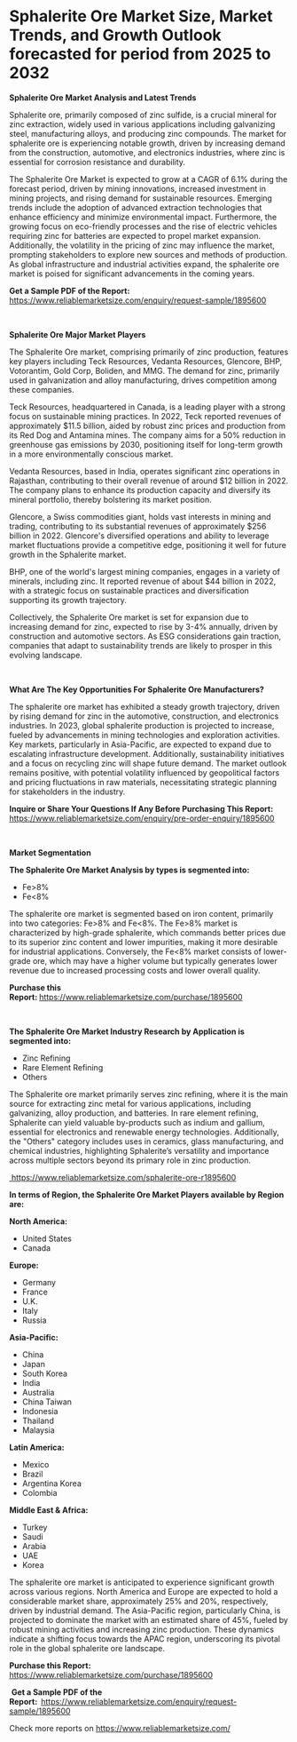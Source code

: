 <p><h1>Sphalerite Ore Market Size, Market Trends, and Growth Outlook forecasted for period from 2025 to 2032</h1></p><p><strong>Sphalerite Ore Market Analysis and Latest Trends</strong></p>
<p><p>Sphalerite ore, primarily composed of zinc sulfide, is a crucial mineral for zinc extraction, widely used in various applications including galvanizing steel, manufacturing alloys, and producing zinc compounds. The market for sphalerite ore is experiencing notable growth, driven by increasing demand from the construction, automotive, and electronics industries, where zinc is essential for corrosion resistance and durability. </p><p>The Sphalerite Ore Market is expected to grow at a CAGR of 6.1% during the forecast period, driven by mining innovations, increased investment in mining projects, and rising demand for sustainable resources. Emerging trends include the adoption of advanced extraction technologies that enhance efficiency and minimize environmental impact. Furthermore, the growing focus on eco-friendly processes and the rise of electric vehicles requiring zinc for batteries are expected to propel market expansion. Additionally, the volatility in the pricing of zinc may influence the market, prompting stakeholders to explore new sources and methods of production. As global infrastructure and industrial activities expand, the sphalerite ore market is poised for significant advancements in the coming years.</p></p>
<p><strong>Get a Sample PDF of the Report:&nbsp;</strong> <a href="https://www.reliablemarketsize.com/enquiry/request-sample/1895600?utm_campaign=2190&utm_medium=2&utm_source=Github&utm_content=ia&utm_term=30012025&utm_id=sphalerite-ore">https://www.reliablemarketsize.com/enquiry/request-sample/1895600</a></p>
<p>&nbsp;</p>
<p><strong>Sphalerite Ore Major Market Players</strong></p>
<p><p>The Sphalerite Ore market, comprising primarily of zinc production, features key players including Teck Resources, Vedanta Resources, Glencore, BHP, Votorantim, Gold Corp, Boliden, and MMG. The demand for zinc, primarily used in galvanization and alloy manufacturing, drives competition among these companies.</p><p>Teck Resources, headquartered in Canada, is a leading player with a strong focus on sustainable mining practices. In 2022, Teck reported revenues of approximately $11.5 billion, aided by robust zinc prices and production from its Red Dog and Antamina mines. The company aims for a 50% reduction in greenhouse gas emissions by 2030, positioning itself for long-term growth in a more environmentally conscious market.</p><p>Vedanta Resources, based in India, operates significant zinc operations in Rajasthan, contributing to their overall revenue of around $12 billion in 2022. The company plans to enhance its production capacity and diversify its mineral portfolio, thereby bolstering its market position.</p><p>Glencore, a Swiss commodities giant, holds vast interests in mining and trading, contributing to its substantial revenues of approximately $256 billion in 2022. Glencore's diversified operations and ability to leverage market fluctuations provide a competitive edge, positioning it well for future growth in the Sphalerite market.</p><p>BHP, one of the world's largest mining companies, engages in a variety of minerals, including zinc. It reported revenue of about $44 billion in 2022, with a strategic focus on sustainable practices and diversification supporting its growth trajectory.</p><p>Collectively, the Sphalerite Ore market is set for expansion due to increasing demand for zinc, expected to rise by 3-4% annually, driven by construction and automotive sectors. As ESG considerations gain traction, companies that adapt to sustainability trends are likely to prosper in this evolving landscape.</p></p>
<p>&nbsp;</p>
<p><strong>What Are The Key Opportunities For Sphalerite Ore Manufacturers?</strong></p>
<p><p>The sphalerite ore market has exhibited a steady growth trajectory, driven by rising demand for zinc in the automotive, construction, and electronics industries. In 2023, global sphalerite production is projected to increase, fueled by advancements in mining technologies and exploration activities. Key markets, particularly in Asia-Pacific, are expected to expand due to escalating infrastructure development. Additionally, sustainability initiatives and a focus on recycling zinc will shape future demand. The market outlook remains positive, with potential volatility influenced by geopolitical factors and pricing fluctuations in raw materials, necessitating strategic planning for stakeholders in the industry.</p></p>
<p><strong>Inquire or Share Your Questions If Any Before Purchasing This Report:</strong> <a href="https://www.reliablemarketsize.com/enquiry/pre-order-enquiry/1895600?utm_campaign=2190&utm_medium=2&utm_source=Github&utm_content=ia&utm_term=30012025&utm_id=sphalerite-ore">https://www.reliablemarketsize.com/enquiry/pre-order-enquiry/1895600</a></p>
<p>&nbsp;</p>
<p><strong>Market Segmentation</strong></p>
<p><strong>The Sphalerite Ore Market Analysis by types is segmented into:</strong></p>
<p><ul><li>Fe>8%</li><li>Fe<8%</li></ul></p>
<p><p>The sphalerite ore market is segmented based on iron content, primarily into two categories: Fe>8% and Fe<8%. The Fe>8% market is characterized by high-grade sphalerite, which commands better prices due to its superior zinc content and lower impurities, making it more desirable for industrial applications. Conversely, the Fe<8% market consists of lower-grade ore, which may have a higher volume but typically generates lower revenue due to increased processing costs and lower overall quality.</p></p>
<p><strong>Purchase this Report:&nbsp;</strong><a href="https://www.reliablemarketsize.com/purchase/1895600?utm_campaign=2190&utm_medium=2&utm_source=Github&utm_content=ia&utm_term=30012025&utm_id=sphalerite-ore">https://www.reliablemarketsize.com/purchase/1895600</a></p>
<p>&nbsp;</p>
<p><strong>The Sphalerite Ore Market Industry Research by Application is segmented into:</strong></p>
<p><ul><li>Zinc Refining</li><li>Rare Element Refining</li><li>Others</li></ul></p>
<p><p>The Sphalerite ore market primarily serves zinc refining, where it is the main source for extracting zinc metal for various applications, including galvanizing, alloy production, and batteries. In rare element refining, Sphalerite can yield valuable by-products such as indium and gallium, essential for electronics and renewable energy technologies. Additionally, the "Others" category includes uses in ceramics, glass manufacturing, and chemical industries, highlighting Sphalerite’s versatility and importance across multiple sectors beyond its primary role in zinc production.</p></p>
<p><a href="https://www.reliablemarketsize.com/sphalerite-ore-r1895600?utm_campaign=2190&utm_medium=2&utm_source=Github&utm_content=ia&utm_term=30012025&utm_id=sphalerite-ore">&nbsp;https://www.reliablemarketsize.com/sphalerite-ore-r1895600</a></p>
<p><strong>In terms of Region, the Sphalerite Ore Market Players available by Region are:</strong></p>
<p>
    <p> <strong> North America: </strong>
        <ul>
            <li>United States</li>
            <li>Canada</li>
        </ul>
        </p> 
    <p> <strong> Europe: </strong>
        <ul>
            <li>Germany</li>
            <li>France</li>
            <li>U.K.</li>
            <li>Italy</li>
            <li>Russia</li>
        </ul>
        </p> 
    <p> <strong> Asia-Pacific: </strong>
        <ul>
            <li>China</li>
            <li>Japan</li>
            <li>South Korea</li>
            <li>India</li>
            <li>Australia</li>
            <li>China Taiwan</li>
            <li>Indonesia</li>
            <li>Thailand</li>
            <li>Malaysia</li>
        </ul>
        </p> 
    <p> <strong> Latin America: </strong>
        <ul>
            <li>Mexico</li>
            <li>Brazil</li>
            <li>Argentina Korea</li>
            <li>Colombia</li>
        </ul>
        </p> 
    <p> <strong> Middle East & Africa: </strong>
        <ul>
            <li>Turkey</li>
            <li>Saudi</li>
            <li>Arabia</li>
            <li>UAE</li>
            <li>Korea</li>
        </ul>
    </p>
    </p>
<p><p>The sphalerite ore market is anticipated to experience significant growth across various regions. North America and Europe are expected to hold a considerable market share, approximately 25% and 20%, respectively, driven by industrial demand. The Asia-Pacific region, particularly China, is projected to dominate the market with an estimated share of 45%, fueled by robust mining activities and increasing zinc production. These dynamics indicate a shifting focus towards the APAC region, underscoring its pivotal role in the global sphalerite ore landscape.</p></p>
<p><strong>Purchase this Report: </strong><a href="https://www.reliablemarketsize.com/purchase/1895600?utm_campaign=2190&utm_medium=2&utm_source=Github&utm_content=ia&utm_term=30012025&utm_id=sphalerite-ore">https://www.reliablemarketsize.com/purchase/1895600</a></p>
<p>&nbsp;<strong>Get a Sample PDF of the Report:&nbsp;&nbsp;</strong><a href="https://www.reliablemarketsize.com/enquiry/request-sample/1895600?utm_campaign=2190&utm_medium=2&utm_source=Github&utm_content=ia&utm_term=30012025&utm_id=sphalerite-ore">https://www.reliablemarketsize.com/enquiry/request-sample/1895600</a></p>
<p><strong></strong></p>
<p>Check more reports on <a href="https://www.reliablemarketsize.com/?utm_campaign=2190&utm_medium=2&utm_source=Github&utm_content=ia&utm_term=30012025&utm_id=sphalerite-ore">https://www.reliablemarketsize.com/</a></p>